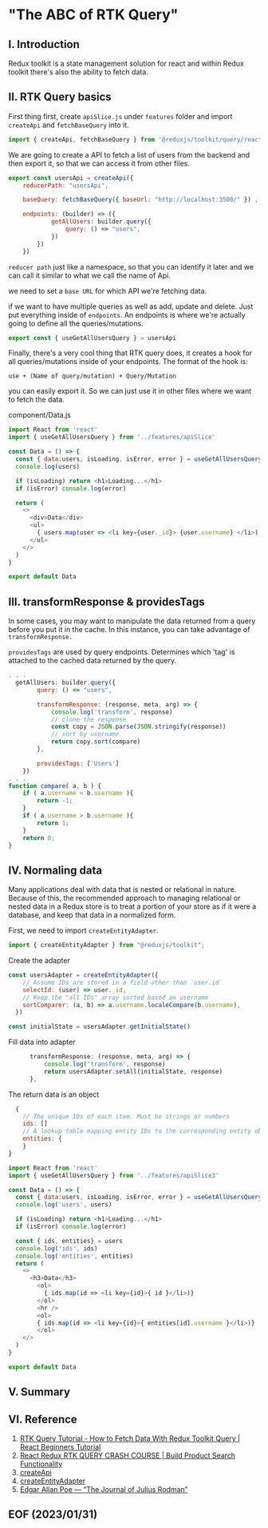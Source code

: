 # "The ABC of RTK Query"


## I. Introduction 
Redux toolkit is a state management solution for react and within Redux toolkit there's also the ability to fetch data. 


## II. RTK Query basics
First thing first, create `apiSlice.js` under `features` folder and import `createApi` 
and `fetchBaseQuery` into it. 

```javascript
import { createApi, fetchBaseQuery } from '@reduxjs/toolkit/query/react'
```

We are going to create a API to fetch a list of users from the backend and then export it, so that we can access it from other files.

```javascript
export const usersApi = createApi({
    reducerPath: "usersApi",

    baseQuery: fetchBaseQuery({ baseUrl: "http://localhost:3500/" }) ,

    endpoints: (builder) => ({ 
            getAllUsers: builder.query({
                query: () => "users", 
            })
        })
    })
```
`reducer path` just like a namespace, so that you can identify it later and we can call it similar to what we call the name of Api. 

we need to set a `base URL` for which API we're fetching data. 

if we want to have multiple queries as well as add, update and delete. Just put everything inside of `endpoints`. An endpoints is where we're actually going to define all the queries/mutations.  

```javascript
export const { useGetAllUsersQuery } = usersApi
```
Finally, there's a very cool thing that RTK query does, it creates a hook for all queries/mutations inside of your endpoints. The format of the hook is: 
```
use + (Name of query/mutation) + Query/Mutation 
```
you can easily export it. So we can just use it in other files where we want to fetch the data.

component/Data.js
```javascript
import React from 'react'
import { useGetAllUsersQuery } from '../features/apiSlice'

const Data = () => {
  const { data:users, isLoading, isError, error } = useGetAllUsersQuery()
  console.log(users)

  if (isLoading) return <h1>Loading...</h1>
  if (isError) console.log(error)

  return ( 
    <>
      <div>Data</div>
      <ul>
        { users.map(user => <li key={user._id}> {user.username} </li>) }
      </ul>
    </>   
  )
}

export default Data
```


## III. transformResponse & providesTags
In some cases, you may want to manipulate the data returned from a query before you put it in the cache. In this instance, you can take advantage of `transformResponse.`

`providesTags` are used by query endpoints. Determines which 'tag' is attached to the cached data returned by the query. 

```javascript
. . .
  getAllUsers: builder.query({
        query: () => "users", 

        transformResponse: (response, meta, arg) => {
            console.log('transform', response)
            // clone the response
            const copy = JSON.parse(JSON.stringify(response))
            // sort by username 
            return copy.sort(compare)
        },

        providesTags: ['Users']
    }) 
. . .
function compare( a, b ) {
    if ( a.username < b.username ){
        return -1;
    }
    if ( a.username > b.username ){
        return 1;
    }
    return 0;
}
```


## IV. Normaling data 
Many applications deal with data that is nested or relational in nature. Because of this, the recommended approach to managing relational or nested data in a Redux store is to treat a portion of your store as if it were a database, and keep that data in a normalized form.

First, we need to import `createEntityAdapter`. 
```javascript
import { createEntityAdapter } from "@reduxjs/toolkit";
```

Create the adapter 
```javascript 
const usersAdapter = createEntityAdapter({
    // Assume IDs are stored in a field other than `user.id`
    selectId: (user) => user._id, 
    // Keep the "all IDs" array sorted based on username    
    sortComparer: (a, b) => a.username.localeCompare(b.username),
  })

const initialState = usersAdapter.getInitialState() 
```

Fill data into adapter 
```javascript 
      transformResponse: (response, meta, arg) => {
          console.log('transform', response)
          return usersAdapter.setAll(initialState, response)
      },

```
The return data is an object
```javascript 
  {
    // The unique IDs of each item. Must be strings or numbers
    ids: []
    // A lookup table mapping entity IDs to the corresponding entity objects
    entities: {
    }
}
```

```javascript
import React from 'react'
import { useGetAllUsersQuery } from '../features/apiSlice3'

const Data = () => {
  const { data:users, isLoading, isError, error } = useGetAllUsersQuery()
  console.log('users', users)

  if (isLoading) return <h1>Loading...</h1>
  if (isError) console.log(error)

  const { ids, entities} = users
  console.log('ids', ids)
  console.log('entities', entities)
  return ( 
    <>
      <h3>Data</h3>
        <ol>
          { ids.map(id => <li key={id}>{ id }</li>)}
        </ol>
        <hr />
        <ol>
        { ids.map(id => <li key={id}>{ entities[id].username }</li>)}
        </ol>        
    </>   
  )
}

export default Data
```

## V. Summary 


## VI. Reference
1. [RTK Query Tutorial - How to Fetch Data With Redux Toolkit Query | React Beginners Tutorial](https://youtu.be/-8WEd578fFw)
2. [React Redux RTK QUERY CRASH COURSE | Build Product Search Functionality](https://youtu.be/7KkNZffq21Y)
3. [createApi](https://redux-toolkit.js.org/rtk-query/api/createApi)
5. [createEntityAdapter](https://redux-toolkit.js.org/api/createEntityAdapter)
6. [Edgar Allan Poe — “The Journal of Julius Rodman”](https://www.eapoe.org/works/info/pt027.htm#text02)


## EOF (2023/01/31)

